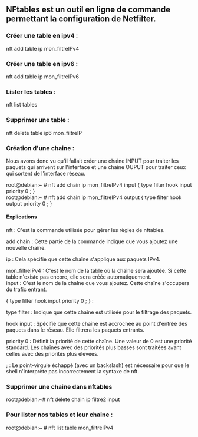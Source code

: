 ## NFtables est un outil en ligne de commande permettant la configuration de Netfilter.

### Créer une table en ipv4 : 
nft add table ip mon_filtreIPv4

### Créer une table en ipv6 : 
nft add table ip mon_filtreIPv6

### Lister les tables : 
nft list tables

### Supprimer une table : 
nft delete table ip6 mon_filtreIP

### Création d'une chaine : 
Nous avons donc vu qu'il fallait créer une chaine INPUT pour traiter les paquets qui arrivent sur l'interface et une chaine OUPUT 
pour traiter ceux qui sortent de l'interface réseau.    

root@debian:~ # nft add chain ip mon_filtreIPv4 input { type filter hook input priority 0 \; }   
root@debian:~ # nft add chain ip mon_filtreIPv4 output { type filter hook output priority 0 \; }   

#### Explications

nft : C'est la commande utilisée pour gérer les règles de nftables.  

add chain : Cette partie de la commande indique que vous ajoutez une nouvelle chaîne.   

ip : Cela spécifie que cette chaîne s'applique aux paquets IPv4.   

mon_filtreIPv4 : C'est le nom de la table où la chaîne sera ajoutée. Si cette table n'existe pas encore, elle sera créée automatiquement.   
input : C'est le nom de la chaîne que vous ajoutez. Cette chaîne s'occupera du trafic entrant.   

{ type filter hook input priority 0 ; } :   

type filter : Indique que cette chaîne est utilisée pour le filtrage des paquets.   

hook input : Spécifie que cette chaîne est accrochée au point d'entrée des paquets dans le réseau. Elle filtrera les paquets entrants.   

priority 0 : Définit la priorité de cette chaîne. Une valeur de 0 est une priorité standard. Les chaînes avec des priorités plus basses sont traitées avant celles avec des priorités plus élevées.   

; : Le point-virgule échappé (avec un backslash) est nécessaire pour que le shell n'interprète pas incorrectement la syntaxe de nft.   

### Supprimer une chaine dans nftables
root@debian:~# nft delete chain ip filtre2 input

### Pour lister nos tables et leur chaine :
root@debian:~ # nft list table mon_filtreIPv4

